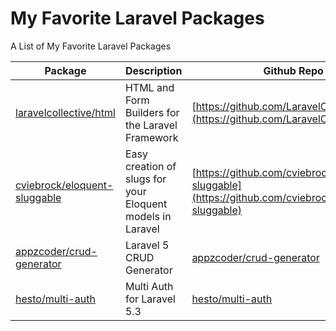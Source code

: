# My Favorite Laravel Packages

A List of My Favorite Laravel Packages


| Package | Description | Github Repo |
|---------|-------------|-------------|
| [laravelcollective/html](https://packagist.org/packages/laravelcollective/html) | HTML and Form Builders for the Laravel Framework | [https://github.com/LaravelCollective/html](https://github.com/LaravelCollective/html) |
| [cviebrock/eloquent-sluggable](https://packagist.org/packages/cviebrock/eloquent-sluggable) | Easy creation of slugs for your Eloquent models in Laravel | [https://github.com/cviebrock/eloquent-sluggable](https://github.com/cviebrock/eloquent-sluggable) | 
| [appzcoder/crud-generator](https://packagist.org/packages/appzcoder/crud-generator) | Laravel 5 CRUD Generator | [appzcoder/crud-generator](https://github.com/appzcoder/crud-generator) |
| [hesto/multi-auth](https://packagist.org/packages/hesto/multi-auth) | Multi Auth for Laravel 5.3 | [hesto/multi-auth](https://github.com/hesto/multi-auth) |